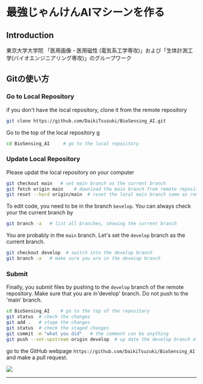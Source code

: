 # 最強じゃんけんAIマシーンを作る

## Introduction
東京大学大学院
「医用画像・医用磁性 (電気系工学専攻)」および「生体計測工学(バイオエンジニアリング専攻)」のグループワーク


## Gitの使い方
### Go to Local Repository

if you don't have the local repository, clone it from the remote repository

```bash
git clone https://github.com/DaikiTsuzuki/BioSensing_AI.git
```

Go to the top of the local repository
g
```bash
cd BioSensing_AI     # go to the local repository
```



### Update Local Repository

Please updat the local repository on your computer

```bash
git checkout main   # set main branch as the current branch
git fetch origin main    # download the main branch from remote repository
git reset --hard origin/main  # reset the local main branch same as remote repository
```


To edit code, you need to be in the branch `bevelop`.  You can always check your the current branch by

```bash
git branch -a   # list all branches, showing the current branch 
```

You are probably in the `main` branch. Let's set the `develop` branch as the current branch.

```bash
git checkout develop  # switch into the develop branch
git branch -a   # make sure you are in the deveiop branch
```



### Submit

Finally, you submit files by pushing to the `develop` branch of the remote repository. 
Make sure that you are in'develop' branch. Do not push to the 'main' branch.

```bash
cd BioSensing_AI    # go to the top of the repository
git status  # check the changes
git add .   # stage the changes
git status  # check the staged changes
git commit -m "what you did"   # the comment can be anything
git push --set-upstream origin develop  # up date the develop branch of the remote repository
```

go to the GitHub webpage `https://github.com/DaikiTsuzuki/BioSensing_AI` and make a pull request. 

![](../doc/pullrequest.png)


----

